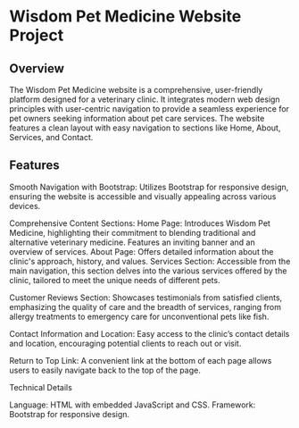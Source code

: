 # Wisdom Pet Medicine Website Project
## Overview

The Wisdom Pet Medicine website is a comprehensive, user-friendly platform designed for a veterinary clinic. It integrates modern web design principles with user-centric navigation to provide a seamless experience for pet owners seeking information about pet care services. The website features a clean layout with easy navigation to sections like Home, About, Services, and Contact.

## Features

Smooth Navigation with Bootstrap: Utilizes Bootstrap for responsive design, ensuring the website is accessible and visually appealing across various devices.

Comprehensive Content Sections:
    Home Page: Introduces Wisdom Pet Medicine, highlighting their commitment to blending traditional and alternative veterinary medicine. Features an inviting banner and an overview of services.
    About Page: Offers detailed information about the clinic's approach, history, and values.
    Services Section: Accessible from the main navigation, this section delves into the various services offered by the clinic, tailored to meet the unique needs of different pets.

Customer Reviews Section: Showcases testimonials from satisfied clients, emphasizing the quality of care and the breadth of services, ranging from allergy treatments to emergency care for unconventional pets like fish.

Contact Information and Location: Easy access to the clinic’s contact details and location, encouraging potential clients to reach out or visit.

Return to Top Link: A convenient link at the bottom of each page allows users to easily navigate back to the top of the page.

Technical Details

Language: HTML with embedded JavaScript and CSS.
Framework: Bootstrap for responsive design.